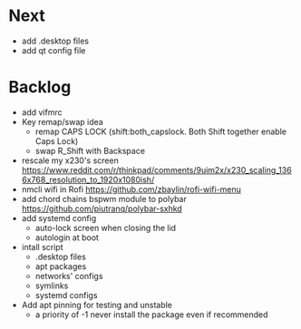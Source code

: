 # Next

- add .desktop files
- add qt config file

# Backlog

- add vifmrc
- Key remap/swap idea
  - remap CAPS LOCK (shift:both_capslock. Both Shift together enable Caps Lock)
  - swap R_Shift with Backspace
- rescale my x230's screen
  https://www.reddit.com/r/thinkpad/comments/9uim2x/x230_scaling_1366x768_resolution_to_1920x1080ish/
- nmcli wifi in Rofi https://github.com/zbaylin/rofi-wifi-menu
- add chord chains bspwm module to polybar
  https://github.com/piutranq/polybar-sxhkd
- add systemd config
  - auto-lock screen when closing the lid
  - autologin at boot
- intall script
  - .desktop files
  - apt packages
  - networks' configs 
  - symlinks
  - systemd configs
- Add apt pinning for testing and unstable
  - a priority of -1 never install the package even if recommended
